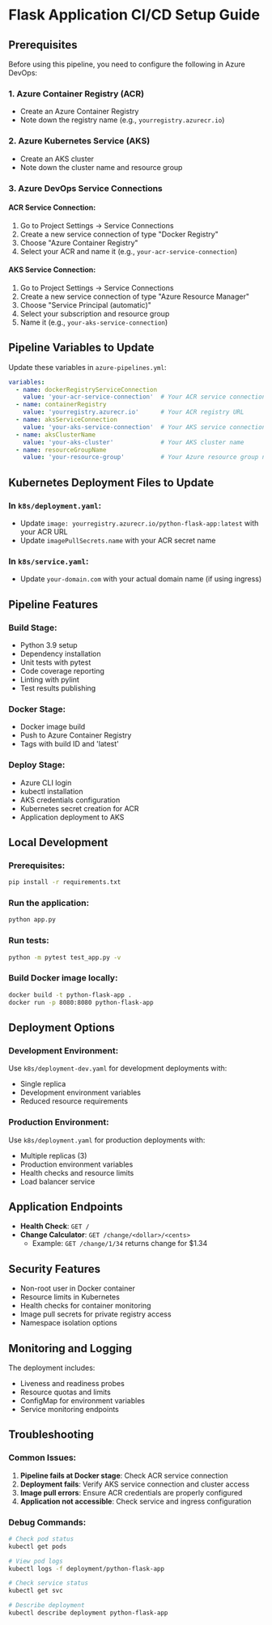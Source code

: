# Flask Application CI/CD Setup Guide

## Prerequisites

Before using this pipeline, you need to configure the following in Azure DevOps:

### 1. Azure Container Registry (ACR)
- Create an Azure Container Registry
- Note down the registry name (e.g., `yourregistry.azurecr.io`)

### 2. Azure Kubernetes Service (AKS)
- Create an AKS cluster
- Note down the cluster name and resource group

### 3. Azure DevOps Service Connections

#### ACR Service Connection:
1. Go to Project Settings → Service Connections
2. Create a new service connection of type "Docker Registry"
3. Choose "Azure Container Registry"
4. Select your ACR and name it (e.g., `your-acr-service-connection`)

#### AKS Service Connection:
1. Go to Project Settings → Service Connections
2. Create a new service connection of type "Azure Resource Manager"
3. Choose "Service Principal (automatic)"
4. Select your subscription and resource group
5. Name it (e.g., `your-aks-service-connection`)

## Pipeline Variables to Update

Update these variables in `azure-pipelines.yml`:

```yaml
variables:
  - name: dockerRegistryServiceConnection
    value: 'your-acr-service-connection'  # Your ACR service connection name
  - name: containerRegistry
    value: 'yourregistry.azurecr.io'      # Your ACR registry URL
  - name: aksServiceConnection
    value: 'your-aks-service-connection'  # Your AKS service connection name
  - name: aksClusterName
    value: 'your-aks-cluster'             # Your AKS cluster name
  - name: resourceGroupName
    value: 'your-resource-group'          # Your Azure resource group name
```

## Kubernetes Deployment Files to Update

### In `k8s/deployment.yaml`:
- Update `image: yourregistry.azurecr.io/python-flask-app:latest` with your ACR URL
- Update `imagePullSecrets.name` with your ACR secret name

### In `k8s/service.yaml`:
- Update `your-domain.com` with your actual domain name (if using ingress)

## Pipeline Features

### Build Stage:
- Python 3.9 setup
- Dependency installation
- Unit tests with pytest
- Code coverage reporting
- Linting with pylint
- Test results publishing

### Docker Stage:
- Docker image build
- Push to Azure Container Registry
- Tags with build ID and 'latest'

### Deploy Stage:
- Azure CLI login
- kubectl installation
- AKS credentials configuration
- Kubernetes secret creation for ACR
- Application deployment to AKS

## Local Development

### Prerequisites:
```bash
pip install -r requirements.txt
```

### Run the application:
```bash
python app.py
```

### Run tests:
```bash
python -m pytest test_app.py -v
```

### Build Docker image locally:
```bash
docker build -t python-flask-app .
docker run -p 8080:8080 python-flask-app
```

## Deployment Options

### Development Environment:
Use `k8s/deployment-dev.yaml` for development deployments with:
- Single replica
- Development environment variables
- Reduced resource requirements

### Production Environment:
Use `k8s/deployment.yaml` for production deployments with:
- Multiple replicas (3)
- Production environment variables
- Health checks and resource limits
- Load balancer service

## Application Endpoints

- **Health Check**: `GET /`
- **Change Calculator**: `GET /change/<dollar>/<cents>`
  - Example: `GET /change/1/34` returns change for $1.34

## Security Features

- Non-root user in Docker container
- Resource limits in Kubernetes
- Health checks for container monitoring
- Image pull secrets for private registry access
- Namespace isolation options

## Monitoring and Logging

The deployment includes:
- Liveness and readiness probes
- Resource quotas and limits
- ConfigMap for environment variables
- Service monitoring endpoints

## Troubleshooting

### Common Issues:
1. **Pipeline fails at Docker stage**: Check ACR service connection
2. **Deployment fails**: Verify AKS service connection and cluster access
3. **Image pull errors**: Ensure ACR credentials are properly configured
4. **Application not accessible**: Check service and ingress configuration

### Debug Commands:
```bash
# Check pod status
kubectl get pods

# View pod logs
kubectl logs -f deployment/python-flask-app

# Check service status
kubectl get svc

# Describe deployment
kubectl describe deployment python-flask-app
```
